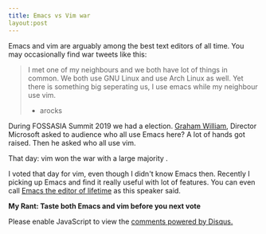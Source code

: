 ```yaml
---
title: Emacs vs Vim war
layout:post
---
```

Emacs and vim are arguably among the best text editors of all time. You may occasionally find war tweets like this:

> I met one of my neighbours and we both have lot of things in common. We both use GNU Linux and use Arch Linux as well. Yet there is something big seperating us, I use emacs while my neighbour use vim.
> - arocks

During FOSSASIA Summit 2019 we had a election. [Graham William](https://www.linkedin.com/in/graham-williams-34024815/), Director Microsoft asked to audience who all use Emacs here? A lot of hands got raised. Then he asked who all use vim.

That day: vim won the war with a large majority . 

I voted that day for vim, even though I didn't know Emacs then. Recently I picking up Emacs and find it really useful with lot of features. You can even call [Emacs the editor of lifetime](https://www.youtube.com/watch?v=VADudzQGvU8) as this speaker said.

**My Rant: Taste both Emacs and vim before you next vote**

<div id="disqus_thread"></div>
<script>

/**
*  RECOMMENDED CONFIGURATION VARIABLES: EDIT AND UNCOMMENT THE SECTION BELOW TO INSERT DYNAMIC VALUES FROM YOUR PLATFORM OR CMS.
*  LEARN WHY DEFINING THESE VARIABLES IS IMPORTANT: https://disqus.com/admin/universalcode/#configuration-variables*/
/*
var disqus_config = function () {
this.page.url = PAGE_URL;  // Replace PAGE_URL with your page's canonical URL variable
this.page.identifier = PAGE_IDENTIFIER; // Replace PAGE_IDENTIFIER with your page's unique identifier variable
};
*/
(function() { // DON'T EDIT BELOW THIS LINE
var d = document, s = d.createElement('script');
s.src = 'https://https-kurianbenoy-github-io.disqus.com/embed.js';
s.setAttribute('data-timestamp', +new Date());
(d.head || d.body).appendChild(s);
})();
</script>
<noscript>Please enable JavaScript to view the <a href="https://disqus.com/?ref_noscript">comments powered by Disqus.</a></noscript>

